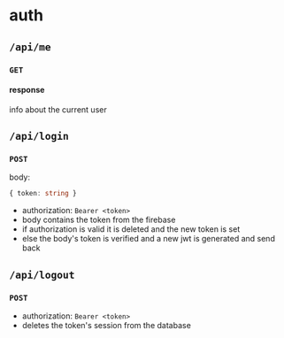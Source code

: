 # auth

## `/api/me`

### `GET`

#### response

info about the current user

## `/api/login`

### `POST`

body:
```ts
{ token: string }
```
-   authorization: `Bearer <token>`
-   body contains the token from the firebase
-   if authorization is valid it is deleted and the new token is set
-   else the body's token is verified and a new jwt is generated and send back

## `/api/logout`

### `POST`

-   authorization: `Bearer <token>`
-   deletes the token's session from the database
